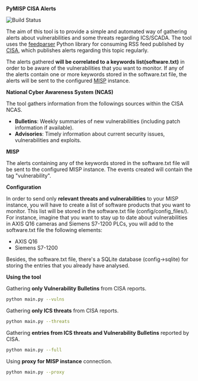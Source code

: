 **PyMISP CISA Alerts** 

![Build Status](https://travis-ci.com/aleprada/PyMISP_CISA_alerts.svg?branch=main&status=passed)

The aim of this tool is to provide a simple and automated way of gathering alerts 
about vulnerabilities and some threats regarding ICS/SCADA. The tool uses the [feedparser](https://pypi.org/project/feedparser/)
Python library for consuming RSS feed published by [CISA](https://us-cert.cisa.gov/ncas), 
which publishes alerts regarding this topic regularly.

The alerts gathered **will be correlated to a keywords list(software.txt)** in order 
to be aware of the vulnerabilities that you want to monitor. If any of the alerts contain
one or more keywords stored in the software.txt file, the alerts will be sent to the 
configured [MISP](https://www.misp-project.org/) instance.

**National Cyber Awareness System (NCAS)**

The tool gathers information from the followings sources within the CISA NCAS.
* **Bulletins**: Weekly summaries of new vulnerabilities (including patch information if available).
* **Advisories**: Timely information about current security issues, vulnerabilities and exploits.
  
**MISP**

The alerts containing any of the keywords stored in the software.txt file will be sent
to the configured MISP instance. The events created will contain the tag "vulnerability".

**Configuration**

In order to send only **relevant threats and vulnerabilities** to your MISP instance, you will have to create a list of
software products that you want to monitor. This list will be stored in the software.txt file (config/config_files/).
For instance, imagine that you want to stay up to date about vulnerabilities in AXIS Q16 cameras and Siemens S7-1200 PLCs,
you will add to the software.txt file the following elements:

* AXIS Q16
* Siemens S7-1200

Besides, the software.txt file, there's a SQLite database (config->sqlite) for storing the entries
that you already have analysed. 

**Using the tool**

Gathering **only Vulnerability Bulletins** from CISA reports.
```bash 
python main.py --vulns 
```
Gathering **only ICS threats** from CISA reports.
```bash 
python main.py --threats
```
 Gathering **entries from ICS threats and Vulnerability Bulletins** reported by CISA.
```bash 
python main.py --full
```

Using **proxy for MISP instance** connection.
```bash 
python main.py --proxy
```
